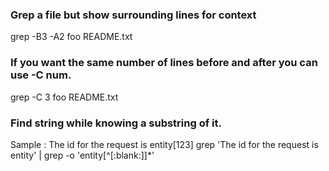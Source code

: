 ### Grep a file but show surrounding lines for context

grep -B3 -A2 foo README.txt

### If you want the same number of lines before and after you can use -C num.

grep -C 3 foo README.txt

### Find string while knowing a substring of it.

Sample : The id for the request is entity[123]
grep 'The id for the request is entity' | grep -o 'entity[^[:blank:]]*'

